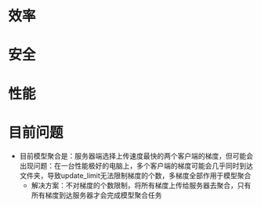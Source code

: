 # 效率


# 安全


# 性能

# 目前问题
- 目前模型聚合是：服务器端选择上传速度最快的两个客户端的梯度，但可能会出现问题：在一台性能极好的电脑上，多个客户端的梯度可能会几乎同时到达文件夹，导致update_limit无法限制梯度的个数，多梯度全部作用于模型聚合
  - 解决方案：不对梯度的个数限制，将所有梯度上传给服务器去聚合，只有所有梯度到达服务器才会完成模型聚合任务